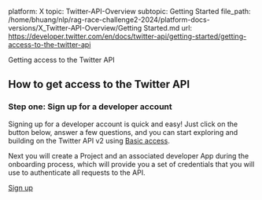 platform: X
topic: Twitter-API-Overview
subtopic: Getting Started
file_path: /home/bhuang/nlp/rag-race-challenge2-2024/platform-docs-versions/X_Twitter-API-Overview/Getting Started.md
url: https://developer.twitter.com/en/docs/twitter-api/getting-started/getting-access-to-the-twitter-api

Getting access to the Twitter API

## How to get access to the Twitter API

### Step one: Sign up for a developer account

Signing up for a developer account is quick and easy! Just click on the button below, answer a few questions, and you can start exploring and building on the Twitter API v2 using [Basic access](https://developer.twitter.com/en/portal/products/basic).

Next you will create a Project and an associated developer App during the onboarding process, which will provide you a set of credentials that you will use to authenticate all requests to the API. 

[Sign up](https://developer.twitter.com/en/portal/products/basic)